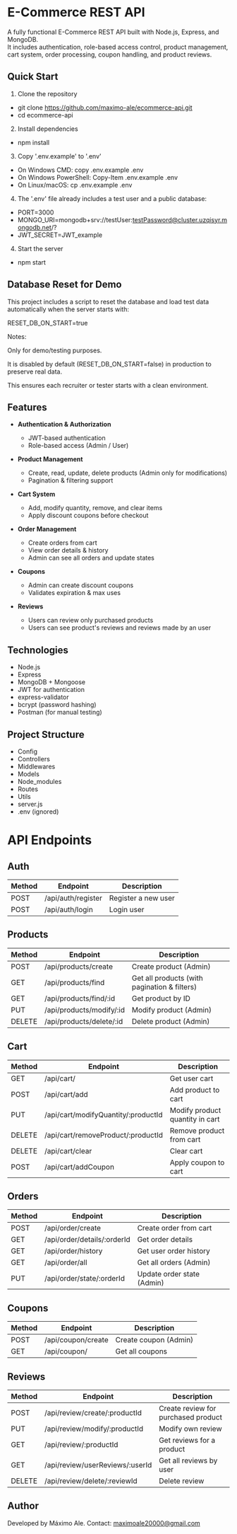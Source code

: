 # E-Commerce REST API

A fully functional E-Commerce REST API built with Node.js, Express, and MongoDB.  
It includes authentication, role-based access control, product management, cart system, order processing, coupon handling, and product reviews.

## Quick Start

1. Clone the repository
- git clone https://github.com/maximo-ale/ecommerce-api.git
- cd ecommerce-api

2. Install dependencies
- npm install

3. Copy '.env.example' to '.env'
- On Windows CMD:
copy .env.example .env
- On Windows PowerShell:
Copy-Item .env.example .env
- On Linux/macOS:
cp .env.example .env

4. The '.env' file already includes a test user and a public database:
- PORT=3000
- MONGO_URI=mongodb+srv://testUser:testPassword@cluster.uzqisyr.mongodb.net/?
- JWT_SECRET=JWT_example

4. Start the server
- npm start

## Database Reset for Demo

This project includes a script to reset the database and load test data automatically when the server starts with:

RESET_DB_ON_START=true

Notes:

Only for demo/testing purposes.

It is disabled by default (RESET_DB_ON_START=false) in production to preserve real data.

This ensures each recruiter or tester starts with a clean environment.

## Features

- **Authentication & Authorization**
  - JWT-based authentication
  - Role-based access (Admin / User)

- **Product Management**
  - Create, read, update, delete products (Admin only for modifications)
  - Pagination & filtering support

- **Cart System**
  - Add, modify quantity, remove, and clear items
  - Apply discount coupons before checkout

- **Order Management**
  - Create orders from cart
  - View order details & history
  - Admin can see all orders and update states

- **Coupons**
  - Admin can create discount coupons
  - Validates expiration & max uses

- **Reviews**
  - Users can review only purchased products
  - Users can see product's reviews and reviews made by an user

## Technologies

- Node.js
- Express
- MongoDB + Mongoose
- JWT for authentication
- express-validator
- bcrypt (password hashing)
- Postman (for manual testing)

## Project Structure
- Config
- Controllers
- Middlewares
- Models
- Node_modules
- Routes
- Utils
- server.js
- .env (ignored)

# API Endpoints

## **Auth**
| Method | Endpoint       | Description |
|--------|---------------|-------------|
| POST   | /api/auth/register | Register a new user |
| POST   | /api/auth/login    | Login user |

## **Products**
| Method | Endpoint             | Description |
|--------|----------------------|-------------|
| POST   | /api/products/create | Create product (Admin) |
| GET    | /api/products/find   | Get all products (with pagination & filters) |
| GET    | /api/products/find/:id | Get product by ID |
| PUT    | /api/products/modify/:id | Modify product (Admin) |
| DELETE | /api/products/delete/:id | Delete product (Admin) |

## **Cart**
| Method | Endpoint                     | Description |
|--------|------------------------------|-------------|
| GET    | /api/cart/                  | Get user cart |
| POST   | /api/cart/add               | Add product to cart |
| PUT    | /api/cart/modifyQuantity/:productId | Modify product quantity in cart |
| DELETE | /api/cart/removeProduct/:productId | Remove product from cart |
| DELETE | /api/cart/clear             | Clear cart |
| POST   | /api/cart/addCoupon         | Apply coupon to cart |

## **Orders**
| Method | Endpoint                     | Description |
|--------|------------------------------|-------------|
| POST   | /api/order/create           | Create order from cart |
| GET    | /api/order/details/:orderId | Get order details |
| GET    | /api/order/history          | Get user order history |
| GET    | /api/order/all              | Get all orders (Admin) |
| PUT    | /api/order/state/:orderId   | Update order state (Admin) |

## **Coupons**
| Method | Endpoint             | Description |
|--------|----------------------|-------------|
| POST   | /api/coupon/create | Create coupon (Admin) |
| GET    | /api/coupon/       | Get all coupons |

## **Reviews**
| Method | Endpoint                      | Description |
|--------|--------------------------------|-------------|
| POST   | /api/review/create/:productId | Create review for purchased product |
| PUT    | /api/review/modify/:productId | Modify own review |
| GET    | /api/review/:productId        | Get reviews for a product |
| GET    | /api/review/userReviews/:userId | Get all reviews by user |
| DELETE | /api/review/delete/:reviewId | Delete review |

## Author
Developed by Máximo Ale.
Contact: maximoale20000@gmail.com